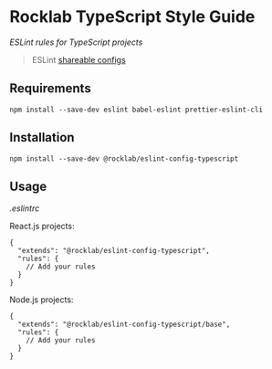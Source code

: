 # Rocklab TypeScript Style Guide

_ESLint rules for TypeScript projects_

> ESLint [shareable configs](http://eslint.org/docs/developer-guide/shareable-configs.html)

## Requirements

```shell script
npm install --save-dev eslint babel-eslint prettier-eslint-cli
```

## Installation

```shell script
npm install --save-dev @rocklab/eslint-config-typescript
```

## Usage

_.eslintrc_

React.js projects:

```metadata json
{
  "extends": "@rocklab/eslint-config-typescript",
  "rules": {
    // Add your rules
  }
}
```

Node.js projects:

```metadata json
{
  "extends": "@rocklab/eslint-config-typescript/base",
  "rules": {
    // Add your rules
  }
}
```

